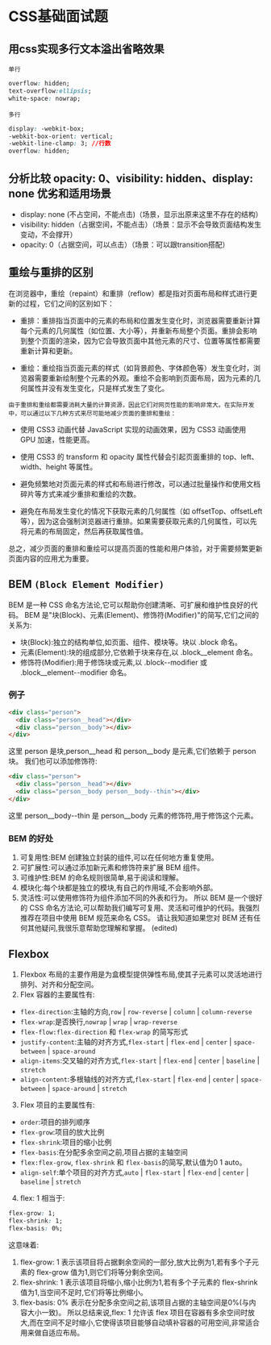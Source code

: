 # CSS基础面试题

## 用css实现多行文本溢出省略效果
`单行`  
```css
overflow: hidden;
text-overflow:ellipsis;
white-space: nowrap;
```
`多行` 
```css
display: -webkit-box;
-webkit-box-orient: vertical;
-webkit-line-clamp: 3; //行数
overflow: hidden;
```

## 分析比较 opacity: 0、visibility: hidden、display: none 优劣和适用场景

- display: none (不占空间，不能点击)（场景，显示出原来这里不存在的结构）
- visibility: hidden（占据空间，不能点击）（场景：显示不会导致页面结构发生变动，不会撑开）
- opacity: 0（占据空间，可以点击）（场景：可以跟transition搭配）

## 重绘与重排的区别

在浏览器中，重绘（repaint）和重排（reflow）都是指对页面布局和样式进行更新的过程，它们之间的区别如下：

- 重排：重排指当页面中的元素的布局和位置发生变化时，浏览器需要重新计算每个元素的几何属性（如位置、大小等），并重新布局整个页面。重排会影响到整个页面的渲染，因为它会导致页面中其他元素的尺寸、位置等属性都需要重新计算和更新。

- 重绘：重绘指当页面元素的样式（如背景颜色、字体颜色等）发生变化时，浏览器需要重新绘制整个元素的外观。重绘不会影响到页面布局，因为元素的几何属性并没有发生变化，只是样式发生了变化。

`由于重排和重绘都需要消耗大量的计算资源，因此它们对网页性能的影响非常大。在实际开发中，可以通过以下几种方式来尽可能地减少页面的重排和重绘：`

- 使用 CSS3 动画代替 JavaScript 实现的动画效果，因为 CSS3 动画使用 GPU 加速，性能更高。

- 使用 CSS3 的 transform 和 opacity 属性代替会引起页面重排的 top、left、width、height 等属性。

- 避免频繁地对页面元素的样式和布局进行修改，可以通过批量操作和使用文档碎片等方式来减少重排和重绘的次数。

- 避免在布局发生变化的情况下获取元素的几何属性（如 offsetTop、offsetLeft 等），因为这会强制浏览器进行重排。如果需要获取元素的几何属性，可以先将元素的布局固定，然后再获取属性值。

总之，减少页面的重排和重绘可以提高页面的性能和用户体验，对于需要频繁更新页面内容的应用尤为重要。


## BEM `(Block Element Modifier)`
BEM 是一种 CSS 命名方法论,它可以帮助你创建清晰、可扩展和维护性良好的代码。
BEM 是"块(Block)、元素(Element)、修饰符(Modifier)"的简写,它们之间的关系为:
- 块(Block):独立的结构单位,如页面、组件、模块等。块以 .block 命名。 
- 元素(Element):块的组成部分,它依赖于块来存在,以 .block__element 命名。 
- 修饰符(Modifier):用于修饰块或元素,以 .block--modifier 或 .block__element--modifier 命名。 
### 例子 
```html
<div class="person">
  <div class="person__head"></div>
  <div class="person__body"></div>  
</div>
```
这里 person 是块,person__head 和 person__body 是元素,它们依赖于 person 块。 
我们也可以添加修饰符:
```html
<div class="person">
  <div class="person__head"></div>
  <div class="person__body person__body--thin"></div>  
</div>
```
这里 person__body--thin 是 person__body 元素的修饰符,用于修饰这个元素。 
### BEM 的好处 
1. 可复用性:BEM 创建独立封装的组件,可以在任何地方重复使用。 
2. 可扩展性:可以通过添加新元素和修饰符来扩展 BEM 组件。 
3. 可维护性:BEM 的命名规则很简单,易于阅读和理解。 
4. 模块化:每个块都是独立的模块,有自己的作用域,不会影响外部。 
5. 灵活性:可以使用修饰符为组件添加不同的外表和行为。 
所以 BEM 是一个很好的 CSS 命名方法论,可以帮助我们编写可复用、灵活和可维护的代码。我强烈推荐在项目中使用 BEM 规范来命名 CSS。
请让我知道如果您对 BEM 还有任何其他疑问,我很乐意帮助您理解和掌握。 (edited) 

## Flexbox 
1. Flexbox 布局的主要作用是为盒模型提供弹性布局,使其子元素可以灵活地进行排列、对齐和分配空间。
2. Flex 容器的主要属性有:
- `flex-direction`:主轴的方向,`row` | `row-reverse` | `column` | `column-reverse `
- `flex-wrap`:是否换行,`nowrap` | `wrap` | `wrap-reverse `
- `flex-flow:flex-direction` 和 `flex-wrap` 的简写形式 
- `justify-content`:主轴的对齐方式,`flex-start` | `flex-end` | `center` | `space-between` | `space-around `
- `align-items`:交叉轴的对齐方式,`flex-start` | `flex-end` | `center` | `baseline` | `stretch` 
- `align-content`:多根轴线的对齐方式,`flex-start` | `flex-end` | `center` | `space-between` | `space-around` | `stretch `
3. Flex 项目的主要属性有:
- `order`:项目的排列顺序
- `flex-grow`:项目的放大比例
- `flex-shrink`:项目的缩小比例
- `flex-basis`:在分配多余空间之前,项目占据的主轴空间
- `flex:flex-grow`, `flex-shrink` 和 `flex-basis`的简写,默认值为0 1 auto。 
- `align-self`:单个项目的对齐方式,`auto` | `flex-start` | `flex-end` | `center` | `baseline` | `stretch`   
4. flex: 1 相当于:
```css
flex-grow: 1; 
flex-shrink: 1;
flex-basis: 0%;
``` 
这意味着:
1. flex-grow: 1 表示该项目将占据剩余空间的一部分,放大比例为1,若有多个子元素的 flex-grow 值为1,则它们将等分剩余空间。
2. flex-shrink: 1 表示该项目将缩小,缩小比例为1,若有多个子元素的 flex-shrink 值为1,当空间不足时,它们将等比例缩小。
3. flex-basis: 0% 表示在分配多余空间之前,该项目占据的主轴空间是0%(与内容大小一致)。
所以总结来说,flex: 1 允许该 flex 项目在容器有多余空间时放大,而在空间不足时缩小,它使得该项目能够自动填补容器的可用空间,非常适合用来做自适应布局。